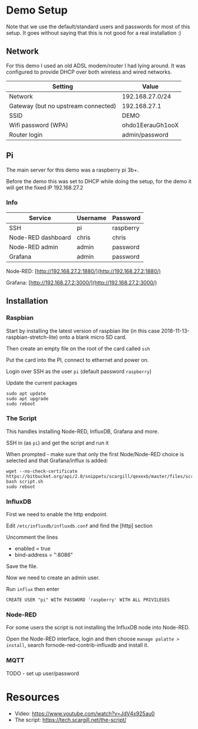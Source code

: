 # Demo Setup

Note that we use the default/standard users and passwords for most of this setup. It goes without saying that this is not good for a real installation :)

## Network

For this demo I used an old ADSL modem/router I had lying around. It was configured to provide DHCP over both wireless and wired networks.

| Setting                             | Value            |
| ----------------------------------- | ---------------- |
| Network                             | 192.168.27.0/24  |
| Gateway (but no upstream connected) | 192.168.27.1     |
| SSID                                | DEMO             |
| Wifi password (WPA)                 | ohdo1EerauGh1ooX |
| Router login                        | admin/password   |


## Pi

The main server for this demo was a raspberry pi 3b+.

Before the demo this was set to DHCP while doing the setup, for the demo it will get the fixed IP 192.168.27.2

### Info

| Service            | Username | Password  |
| ------------------ | -------- | --------- |
| SSH                | pi       | raspberry |
| Node-RED dashboard | chris    | chris     |
| Node-RED admin     | admin    | password  |
| Grafana            | admin    | password  |


Node-RED: [http://192.168.27.2:1880/](http://192.168.27.2:1880/)

Grafana: [http://192.168.27.2:3000/](http://192.168.27.2:3000/)

## Installation

### Raspbian

Start by installing the latest version of raspbian lite (in this case 2018-11-13-raspbian-stretch-lite) onto a blank micro SD card.

Then create an empty file on the root of the card called `ssh`

Put the card into the PI, connect to ethernet and power on.

Login over SSH as the user `pi` (default password `raspberry`)

Update the current packages

    sudo apt update
    sudo apt upgrade
    sudo reboot

### The Script

This handles installing Node-RED, InfluxDB, Grafana and more. 

SSH in (as `pi`) and get the script and run it

When prompted - make sure that only the first Node/Node-RED choice is selected and that Grafana/influx is added:

    wget --no-check-certificate  https://bitbucket.org/api/2.0/snippets/scargill/qexexb/master/files/script.sh
    bash script.sh
    sudo reboot

### InfluxDB

First we need to enable the http endpoint.

Edit `/etc/influxdb/influxdb.conf` and find the [http] section

Uncomment the lines

- enabled = true
- bind-address = ":8086"

Save the file.

Now we need to create an admin user.

Run `influx` then enter

    CREATE USER "pi" WITH PASSWORD 'raspberry' WITH ALL PRIVILEGES

### Node-RED

For some users the script is not installing the InfluxDB node into Node-RED.

Open the Node-RED interface, login and then choose `manage palatte > install`, search fornode-red-contrib-influxdb and install it.

### MQTT

TODO - set up user/password

# Resources

* Video: https://www.youtube.com/watch?v=JdV4x925au0
* The script: https://tech.scargill.net/the-script/
